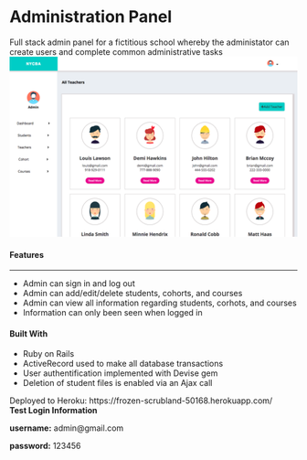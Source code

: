 # Administration Panel
Full stack admin panel for a fictitious school whereby the administator can create users and complete common administrative tasks
<img src="/images/panel.png">

<h4>Features</h4>
<hr>
<ul>
  <li>Admin can sign in and log out</li>
  <li>Admin can add/edit/delete students, cohorts, and courses</li>
  <li>Admin can view all information regarding students, corhots, and courses</li>
  <li>Information can only been seen when logged in</li>
</ul>

<h4>Built With</h4>
<ul>
  <li>Ruby on Rails</li>
  <li>ActiveRecord used to make all database transactions</li>
  <li>User authentification implemented with Devise gem</li>
  <li>Deletion of student files is enabled via an Ajax call</li>
</ul>

<div>Deployed to Heroku: https://frozen-scrubland-50168.herokuapp.com/</div>
<div><strong>Test Login Information</strong></div>
<p><strong>username:</strong> admin@gmail.com</p>
<p><strong>password:</strong> 123456</p>
